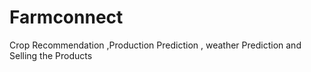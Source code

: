 # Farmconnect
Crop Recommendation ,Production Prediction , weather Prediction and Selling the Products
